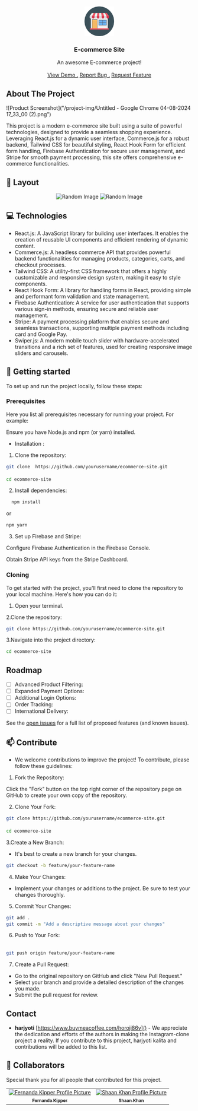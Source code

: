                                  
 
<br/>
<div align="center">
<a href="https://github.com/harjyoti12/E-commerce">
<img src="/src/assets/commerce.png" alt="Logo" width="80" height="80">
</a>
<h3 align="center">E-commerce Site</h3>
<p align="center">
An awesome E-commerce project!

<br/>
<br/>
<a href="https://kalitastore.netlify.app/">View Demo .</a>  
<a href="https://github.com/harjyoti12/E-commerce/issues">Report Bug .</a>
<a href="https://github.com/harjyoti12/E-commerce/issues">Request Feature</a>
</p>
</div>

 ## About The Project

![Product Screenshot]("/project-img/Untitled - Google Chrome 04-08-2024 17_33_00 (2).png")

This project is a modern e-commerce site built using a suite of powerful technologies, designed to provide a seamless shopping experience. Leveraging React.js for a dynamic user interface, Commerce.js for a robust backend, Tailwind CSS for beautiful styling, React Hook Form for efficient form handling, Firebase Authentication for secure user management, and Stripe for smooth payment processing, this site offers comprehensive e-commerce functionalities.
 
<h2 id="layout">🎨 Layout</h2>

<p align="center">

<img src="https://source.unsplash.com/random" alt="Random Image" width="400px">
<img src="https://source.unsplash.com/random" alt="Random Image" width="400px">
</p>
 
<h2 id="technologies">💻 Technologies</h2>

- React.js: A JavaScript library for building user interfaces. It enables the creation of reusable UI components and efficient rendering of dynamic content.
- Commerce.js: A headless commerce API that provides powerful backend functionalities for managing products, categories, carts, and checkout processes.
- Tailwind CSS: A utility-first CSS framework that offers a highly customizable and responsive design system, making it easy to style components.
- React Hook Form: A library for handling forms in React, providing simple and performant form validation and state management.
- Firebase Authentication: A service for user authentication that supports various sign-in methods, ensuring secure and reliable user management.
- Stripe: A payment processing platform that enables secure and seamless transactions, supporting multiple payment methods including card and Google Pay.
- Swiper.js: A modern mobile touch slider with hardware-accelerated transitions and a rich set of features, used for creating responsive image sliders and carousels.
 
<h2 id="started">🚀 Getting started</h2>

To set up and run the project locally, follow these steps:
 
<h3>Prerequisites</h3>

Here you list all prerequisites necessary for running your project. For example:

 Ensure you have Node.js and npm (or yarn) installed.

- Installation :

1. Clone the repository:
```bash
git clone  https://github.com/yourusername/ecommerce-site.git

cd ecommerce-site
```
2.  Install dependencies:
```bash
  npm install
```
  or
```bash
npm yarn
```
3. Set up Firebase and Stripe:

Configure Firebase Authentication in the Firebase Console.  

Obtain Stripe API keys from the Stripe Dashboard.


 
<h3>Cloning</h3>

 To get started with the project, you'll first need to clone the repository to your local machine. Here's how you can do it:

1. Open your terminal.

2.Clone the repository:
```bash
git clone https://github.com/yourusername/ecommerce-site.git

```
3.Navigate into the project directory:
```bash
cd ecommerce-site
```
 ## Roadmap

- [ ] Advanced Product Filtering:
- [ ] Expanded Payment Options:
- [ ] Additional Login Options:
- [ ] Order Tracking:
- [ ] International Delivery:

See the [open issues](https://github.com/ShaanCoding/ReadME-Generator/issues) for a full list of proposed features (and known issues).
 
<h2 id="contribute">📫 Contribute</h2>

- We welcome contributions to improve the project! To contribute, please follow these guidelines:

1. Fork the Repository:

Click the "Fork" button on the top right corner of the repository page on GitHub to create your own copy of the repository.

2. Clone Your Fork:

```bash
git clone https://github.com/yourusername/ecommerce-site.git

cd ecommerce-site
```
3.Create a New Branch:

- It's best to create a new branch for your changes.

```bash
git checkout -b feature/your-feature-name
```

4. Make Your Changes:

- Implement your changes or additions to the project. Be sure to test your changes thoroughly.

5. Commit Your Changes:

```bash 
git add .
git commit -m "Add a descriptive message about your changes"

```
6. Push to Your Fork:

```bash

git push origin feature/your-feature-name

```

7. Create a Pull Request:

- Go to the original repository on GitHub and click "New Pull Request."
- Select your branch and provide a detailed description of the changes you made.
- Submit the pull request for review.
 ## Contact

- **harjyoti** [https://www.buymeacoffee.com/horoji86v]() - We appreciate the dedication and efforts of the authors in making the Instagram-clone project a reality. If you contribute to this project, harjyoti kalita and contributions will be added to this list.
 
<h2 id="colab">🤝 Collaborators</h2>

<p>Special thank you for all people that contributed for this project. </p>
<table>
<tr>

<td align="center">
<a href="https://github.com/Fernanda-Kipper">
<img src="https://avatars.githubusercontent.com/u/61896274?v=4" width="100px;" alt="Fernanda Kipper Profile Picture"/><br>
<sub>
<b>Fernanda Kipper</b>
</sub>
</a>
</td>

<td align="center">
<a href="https://github.com/ShaanCoding">
<img src="https://avatars.githubusercontent.com/u/22236218?v=4" width="100px;" alt="Shaan Khan Profile Picture"/><br>
<sub>
<b>Shaan Khan</b>
</sub>
</a>
</td>

</tr>
</table>

